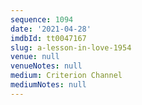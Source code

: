 ```yaml
---
sequence: 1094
date: '2021-04-28'
imdbId: tt0047167
slug: a-lesson-in-love-1954
venue: null
venueNotes: null
medium: Criterion Channel
mediumNotes: null
---
```



